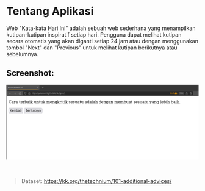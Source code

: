 # Tentang Aplikasi

Web "Kata-kata Hari Ini" adalah sebuah web sederhana yang menampilkan kutipan-kutipan inspiratif setiap hari. 
Pengguna dapat melihat kutipan secara otomatis yang akan diganti setiap 24 jam atau dengan menggunakan tombol "Next" dan "Previous" untuk melihat kutipan berikutnya atau sebelumnya.

## Screenshot:

![Screenshot Aplikasi Daily Quotes](./screenshot.png)

<br/>

> Dataset: https://kk.org/thetechnium/101-additional-advices/
